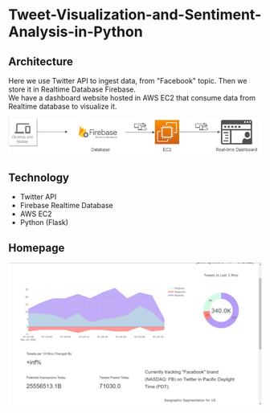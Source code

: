 # Tweet-Visualization-and-Sentiment-Analysis-in-Python

## Architecture 

Here we use Twitter API to ingest data, from "Facebook" topic. Then we store it in Realtime Database Firebase.  
We have a dashboard website hosted in AWS EC2 that consume data from Realtime database to visualize it.  

![](./images/figure-1.png)

## Technology

- Twitter API
- Firebase Realtime Database
- AWS EC2
- Python (Flask)

## Homepage

![](./images/picture1.jpg)

